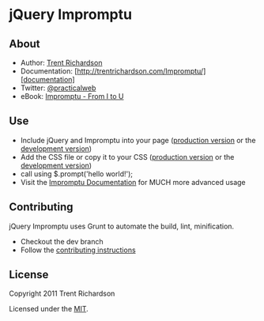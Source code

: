 jQuery Impromptu
================

About
-----
- Author: [Trent Richardson][author]
- Documentation: [http://trentrichardson.com/Impromptu/][documentation]
- Twitter: [@practicalweb][twitter]
- eBook: [Impromptu - From I to U][ebook]

[author]: (http://trentrichardson.com)
[documentation]: http://trentrichardson.com/Impromptu/
[twitter]: http://twitter.com/practicalweb
[ebook]: http://sellfy.com/p/IrwS

Use
---
- Include jQuery and Impromptu into your page ([production version][jsmin] or the [development version][jsmax])
- Add the CSS file or copy it to your CSS ([production version][cssmin] or the [development version][cssmax])
- call using $.prompt('hello world!');
- Visit the [Impromptu Documentation](http://trentrichardson.com/Impromptu/) for MUCH more advanced usage

[jsmin]: dist/jquery-impromptu.min.js
[jsmax]: dist/jquery-impromptu.js
[cssmin]: dist/jquery-impromptu.min.css
[cssmax]: dist/jquery-impromptu.css

Contributing
------------
jQuery Impromptu uses Grunt to automate the build, lint, minification.  
- Checkout the dev branch
- Follow the [contributing instructions][contributing]

[contributing]: CONTRIBUTING.md

License
-------
Copyright 2011 Trent Richardson

Licensed under the [MIT][mitlicense].

[mitlicense]: MIT-LICENSE.txt